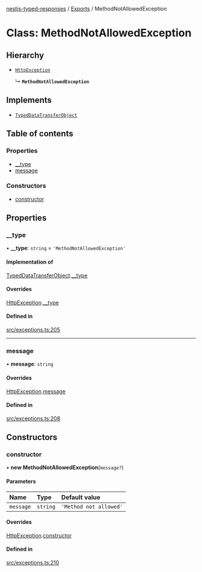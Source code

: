 [nestjs-typed-responses](../README.md) / [Exports](../modules.md) / MethodNotAllowedException

# Class: MethodNotAllowedException

## Hierarchy

- [`HttpException`](HttpException.md)

  ↳ **`MethodNotAllowedException`**

## Implements

- [`TypedDataTransferObject`](../interfaces/TypedDataTransferObject.md)

## Table of contents

### Properties

- [\_\_type](MethodNotAllowedException.md#__type)
- [message](MethodNotAllowedException.md#message)

### Constructors

- [constructor](MethodNotAllowedException.md#constructor)

## Properties

### \_\_type

• **\_\_type**: `string` = `'MethodNotAllowedException'`

#### Implementation of

[TypedDataTransferObject](../interfaces/TypedDataTransferObject.md).[__type](../interfaces/TypedDataTransferObject.md#__type)

#### Overrides

[HttpException](HttpException.md).[__type](HttpException.md#__type)

#### Defined in

[src/exceptions.ts:205](https://github.com/igrek8/nestjs-typed-responses/blob/f5d28a2/src/exceptions.ts#L205)

___

### message

• **message**: `string`

#### Overrides

[HttpException](HttpException.md).[message](HttpException.md#message)

#### Defined in

[src/exceptions.ts:208](https://github.com/igrek8/nestjs-typed-responses/blob/f5d28a2/src/exceptions.ts#L208)

## Constructors

### constructor

• **new MethodNotAllowedException**(`message?`)

#### Parameters

| Name | Type | Default value |
| :------ | :------ | :------ |
| `message` | `string` | `'Method not allowed'` |

#### Overrides

[HttpException](HttpException.md).[constructor](HttpException.md#constructor)

#### Defined in

[src/exceptions.ts:210](https://github.com/igrek8/nestjs-typed-responses/blob/f5d28a2/src/exceptions.ts#L210)
